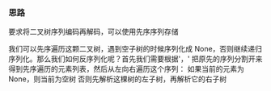 ### 思路
要求将二叉树序列编码再解码，可以使用先序序列存储

我们可以先序遍历这颗二叉树，遇到空子树的时候序列化成 None，否则继续递归序列化。那么我们如何反序列化呢？首先我们需要根据'，' 把原先的序列分割开来得到先序遍历的元素列表，然后从左向右遍历这个序列：
如果当前的元素为 None，则当前为空树
否则先解析这棵树的左子树，再解析它的右子树

